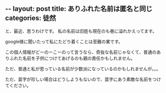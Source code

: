 --
layout: post
title: ありふれた名前は匿名と同じ
categories: 徒然
--

と、最近、思うわけです。
私の名前は旧姓も現在のも巷に溢れかえってます。

google様に聞いたって私にたどり着くことは至難の業です。

この個人情報がどーのーこーのって言うなら、奇抜な名前じゃなくて、普通のありふれた名前を子供につけてあげるのも親の責任かもしれません。

ただ、普通と私が思っている名前が少数派になっているのかもしれませんが。。。

ただ、苗字が珍しい場合はどうしようもないので、苗字にあう素敵な名前をつけてください。

